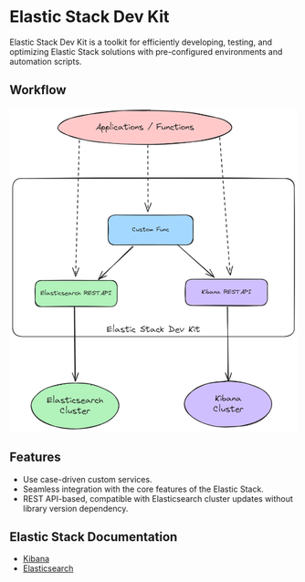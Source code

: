# Elastic Stack Dev Kit

Elastic Stack Dev Kit is a toolkit for efficiently developing, testing, and optimizing Elastic Stack solutions with
pre-configured environments and automation scripts.

## Workflow

![workflow](./assets/workflow.png)

## Features

- Use case-driven custom services.
- Seamless integration with the core features of the Elastic Stack.
- REST API-based, compatible with Elasticsearch cluster updates without library version dependency.

## Elastic Stack Documentation

- [Kibana](https://www.elastic.co/docs/api/doc/kibana/)
- [Elasticsearch](https://www.elastic.co/docs/api/doc/elasticsearch/)